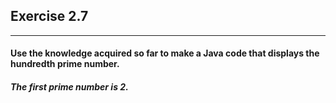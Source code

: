 ## Exercise 2.7

***

#### Use the knowledge acquired so far to make a Java code that displays the hundredth prime number.

##### The first prime number is 2.